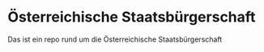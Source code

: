 # Österreichische Staatsbürgerschaft

Das ist ein repo rund um die Österreichische Staatsbürgerschaft
